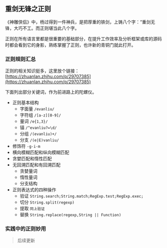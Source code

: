 ## 重剑无锋之正则

《神雕侠侣》中，杨过得到一件神兵，是把厚重的铁剑，上铸八个字：“重剑无锋，大巧不工。而正则堪当此八个字。

正则在所有语言里都是很重要的基础部分，在提升工作效率及分析框架或库的源码时都会看到它的身影，熟练掌握了正则，也许新的青铜门就此打开。

### 正则规则汇总

正则的相关知识挺多，这里放个链接：[https://zhuanlan.zhihu.com/p/29707385](https://zhuanlan.zhihu.com/p/29707385)

下面列出部分关键词，作为前进路上的陀螺仪。

- 正则基本结构
  - 字面量 `/evanliu/`
  - 字符组 `/[a-z][0-9]/`
  - 量词 `/e{1,3}/`
  - 锚 `/^evanliu?=\d/`
  - 分组 `/(evanliu)+/`
  - 分支 `/(e|E)vanliu/`
- 修饰符 `-g-i-m`
- 横向模糊匹配和纵向模糊匹配
- 贪婪匹配和惰性匹配
- 无回溯匹配和有回溯匹配
  - 贪婪量词
  - 惰性量词
  - 分支结构
- 正则表达式的四种操作
  - 验证 `String.search;String.match;RegExp.test;RegExp.exec;`
  - 切分 `String.split(regexp)`
  - 提取 `同上验证`
  - 替换 `String.replace(regexp,String || Function)`

### 实践中的正则妙用

> 后续更新